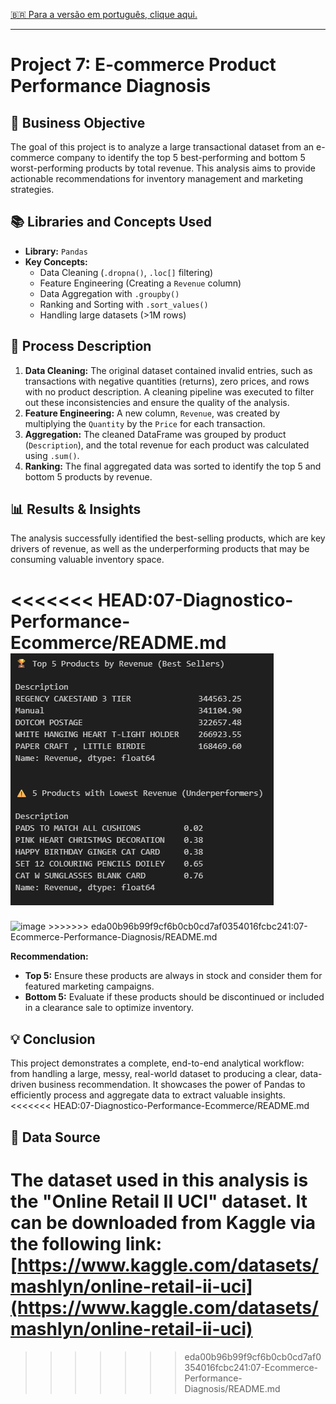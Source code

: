 [🇧🇷 Para a versão em português, clique aqui.](./LEIA-ME.md)

---

# Project 7: E-commerce Product Performance Diagnosis

## 🎯 Business Objective
The goal of this project is to analyze a large transactional dataset from an e-commerce company to identify the top 5 best-performing and bottom 5 worst-performing products by total revenue. This analysis aims to provide actionable recommendations for inventory management and marketing strategies.

## 📚 Libraries and Concepts Used
-   **Library:** `Pandas`
-   **Key Concepts:**
    -   Data Cleaning (`.dropna()`, `.loc[]` filtering)
    -   Feature Engineering (Creating a `Revenue` column)
    -   Data Aggregation with `.groupby()`
    -   Ranking and Sorting with `.sort_values()`
    -   Handling large datasets (>1M rows)

## 📖 Process Description
1.  **Data Cleaning:** The original dataset contained invalid entries, such as transactions with negative quantities (returns), zero prices, and rows with no product description. A cleaning pipeline was executed to filter out these inconsistencies and ensure the quality of the analysis.
2.  **Feature Engineering:** A new column, `Revenue`, was created by multiplying the `Quantity` by the `Price` for each transaction.
3.  **Aggregation:** The cleaned DataFrame was grouped by product (`Description`), and the total revenue for each product was calculated using `.sum()`.
4.  **Ranking:** The final aggregated data was sorted to identify the top 5 and bottom 5 products by revenue.

## 📊 Results & Insights
The analysis successfully identified the best-selling products, which are key drivers of revenue, as well as the underperforming products that may be consuming valuable inventory space.

<<<<<<< HEAD:07-Diagnostico-Performance-Ecommerce/README.md
![alt text](image.png)
=======
<img width="418" height="414" alt="image" src="https://github.com/user-attachments/assets/df0c1106-42fb-4fc8-a1d5-4adbb5990c5f" />
>>>>>>> eda00b96b99f9cf6b0cb0cd7af0354016fcbc241:07-Ecommerce-Performance-Diagnosis/README.md

**Recommendation:**
-   **Top 5:** Ensure these products are always in stock and consider them for featured marketing campaigns.
-   **Bottom 5:** Evaluate if these products should be discontinued or included in a clearance sale to optimize inventory.

## 💡 Conclusion
This project demonstrates a complete, end-to-end analytical workflow: from handling a large, messy, real-world dataset to producing a clear, data-driven business recommendation. It showcases the power of Pandas to efficiently process and aggregate data to extract valuable insights.
<<<<<<< HEAD:07-Diagnostico-Performance-Ecommerce/README.md

## 💾 Data Source
The dataset used in this analysis is the "Online Retail II UCI" dataset. It can be downloaded from Kaggle via the following link:
[https://www.kaggle.com/datasets/mashlyn/online-retail-ii-uci](https://www.kaggle.com/datasets/mashlyn/online-retail-ii-uci)
=======
>>>>>>> eda00b96b99f9cf6b0cb0cd7af0354016fcbc241:07-Ecommerce-Performance-Diagnosis/README.md
